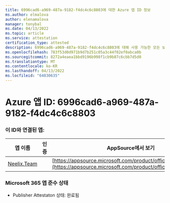 ```yaml
---
title: 6996cad6-a969-487a-9182-f4dc4c6c8803에 대한 Azure 앱 ID 정보
ms.author: elmalova
author: elenamalova
manager: tonybal
ms.date: 04/13/2022
ms.topic: article
ms.service: attestation
certification_type: attested
description: 6996cad6-a969-487a-9182-f4dc4c6c8803에 대해 사용 가능한 모든 보안 및 규정 준수 정보입니다.
ms.openlocfilehash: 783f53d0d971b9d7b251c05a3c44f02ef0abca0b
ms.sourcegitcommit: 8272a4eaea1bbd9196b998f1cb9b87c6cbb7d5d0
ms.translationtype: MT
ms.contentlocale: ko-KR
ms.lasthandoff: 04/13/2022
ms.locfileid: "64830635"
---
```

# <a name="azure-app-id-6996cad6-a969-487a-9182-f4dc4c6c8803"></a>Azure 앱 ID: 6996cad6-a969-487a-9182-f4dc4c6c8803


### <a name="apps-associated-with-this-id"></a>이 ID와 연결된 앱:
| **앱 이름** | **인증** | **AppSource에서 보기** |
|--------------|---------------|-----------------------|
| [Neelix.Team](../forward/WA200003047.md) |  | [https://appsource.microsoft.com/product/office/WA200003047](https://appsource.microsoft.com/product/office/WA200003047) |

### <a name="microsoft-365-app-compliance-status"></a>Microsoft 365 앱 준수 상태
- Publisher Attestaton 상태: 완료됨
